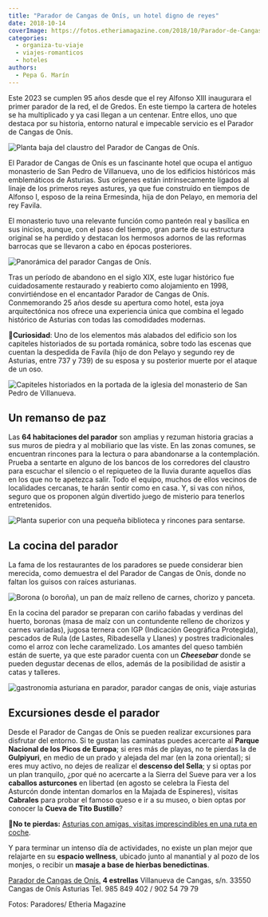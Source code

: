 ```yaml
---
title: "Parador de Cangas de Onís, un hotel digno de reyes"
date: 2018-10-14
coverImage: https://fotos.etheriamagazine.com/2018/10/Parador-de-Cangas-de-Onis-portada.jpg
categories: 
  - organiza-tu-viaje
  - viajes-romanticos
  - hoteles
authors: 
  - Pepa G. Marín
---
```


Este 2023 se cumplen 95 años desde que el rey Alfonso XIII inaugurara el primer parador 
de la red, el de Gredos. En este tiempo la cartera de hoteles se ha multiplicado y ya 
casi llegan a un centenar. Entre ellos, uno que destaca por su historia, entorno natural 
e impecable servicio es el Parador de Cangas de Onís. 

![Planta baja del claustro del Parador de Cangas de Onís.](https://fotos.etheriamagazine.com/2018/10/Parador-de-Cangas-de-Onis-claustro.jpg "Planta baja del claustro del Parador de Cangas de Onís.")

El Parador de Cangas de Onís es un fascinante hotel que ocupa el antiguo monasterio de 
San Pedro de Villanueva, uno de los edificios históricos más emblemáticos de Asturias. 
Sus orígenes están intrínsecamente ligados al linaje de los primeros reyes astures, ya 
que fue construido en tiempos de Alfonso I, esposo de la reina Ermesinda, hija de don 
Pelayo, en memoria del rey Favila. 

El monasterio tuvo una relevante función como panteón real y basílica en sus inicios, 
aunque, con el paso del tiempo, gran parte de su estructura original se ha perdido y 
destacan los hermosos adornos de las reformas barrocas que se llevaron a cabo en épocas 
posteriores. 

![Panorámica del parador Cangas de Onís.](https://fotos.etheriamagazine.com/2018/10/Parador-de-Cangas-de-Onis-panoramica.jpg "Panorámica del parador Cangas de Onís.")

Tras un período de abandono en el siglo XIX, este lugar histórico fue cuidadosamente 
restaurado y reabierto como alojamiento en 1998, convirtiéndose en el encantador Parador 
de Cangas de Onís. Conmemorando 25 años desde su apertura como hotel, esta joya 
arquitectónica nos ofrece una experiencia única que combina el legado histórico de 
Asturias con todas las comodidades modernas. 

📍**Curiosidad**: Uno de los elementos más alabados del edificio son los capiteles 
historiados de su portada románica, sobre todo las escenas que cuentan la despedida de 
Favila (hijo de don Pelayo y segundo rey de Asturias, entre 737 y 739) de su esposa y su 
posterior muerte por el ataque de un oso. 

![Capiteles historiados en la portada de la iglesia del monasterio de San Pedro de Villanueva.](https://fotos.etheriamagazine.com/2018/10/Parador-cangas-onis-detalle-capiteles-favila.jpg "Capiteles historiados en la portada de la iglesia del monasterio de San Pedro de Villanueva.")

## Un remanso de paz

Las **64 habitaciones del parador** son amplias y rezuman historia gracias a sus muros 
de piedra y al mobiliario que las viste. En las zonas comunes, se encuentran rincones 
para la lectura o para abandonarse a la contemplación. Prueba a sentarte en alguno de 
los bancos de los corredores del claustro para escuchar el silencio o el repiqueteo de 
la lluvia durante aquellos días en los que no te apetezca salir. Todo el equipo, muchos 
de ellos vecinos de localidades cercanas, te harán sentir como en casa. Y, si vas con 
niños, seguro que os proponen algún divertido juego de misterio para tenerlos 
entretenidos. 

![Planta superior con una pequeña biblioteca y rincones para sentarse.](https://fotos.etheriamagazine.com/2018/10/Parador-de-Cangas-de-Onis-planta-superior.jpg "Planta superior con una pequeña biblioteca y rincones para sentarse.")

## La cocina del parador

La fama de los restaurantes de los paradores se puede considerar bien merecida, como 
demuestra el del Parador de Cangas de Onís, donde no faltan los guisos con raíces 
asturianas. 

![Borona (o boroña), un pan de maíz relleno de carnes, chorizo y panceta.](https://fotos.etheriamagazine.com/2018/10/Azucena-sanchez-borona-parador.jpg "Borona (o boroña), un pan de maíz relleno de carnes, chorizo y panceta.")

En la cocina del parador se preparan con cariño fabadas y verdinas del huerto, boronas 
(masa de maíz con un contundente relleno de chorizos y carnes variadas), jugosa ternera 
con IGP (Indicación Geográfica Protegida), pescados de Rula (de Lastes, Ribadesella y 
Llanes) y postres tradicionales como el arroz con leche caramelizado. Los amantes del 
queso también están de suerte, ya que este parador cuenta con un **_Cheesebar_** donde 
se pueden degustar decenas de ellos, además de la posibilidad de asistir a catas y 
talleres. 

![gastronomia asturiana en parador, parador cangas de onis, viaje asturias](https://fotos.etheriamagazine.com/2018/10/Parador-de-Cangas-de-Onis-restaurante.jpg "Arroz con leche caramelizado, fabada asturiana, tronco de solomillo ibérico con salsa de queso.")

## Excursiones desde el parador

Desde el Parador de Cangas de Onís se pueden realizar excursiones para disfrutar del 
entorno. Si te gustan las caminatas puedes acercarte al **Parque Nacional de los Picos 
de Europa**; si eres más de playas, no te pierdas la de **Gulpiyuri**, en medio de un 
prado y alejada del mar (en la zona oriental); si eres muy activo, no dejes de realizar 
el **descenso del Sella**; y si optas por un plan tranquilo, ¿por qué no acercarte a la 
Sierra del Sueve para ver a los **caballos asturcones** en libertad (en agosto se 
celebra la Fiesta del Asturcón donde intentan domarlos en la Majada de Espineres), 
visitas **Cabrales** para probar el famoso queso e ir a su museo, o bien optas por 
conocer la **Cueva de Tito Bustillo**? 

📍**No te pierdas:** [Asturias con amigas, visitas imprescindibles en una ruta en 
coche](https://etheriamagazine.com/2022/01/17/asturias-en-coche-guia-imprescindible/). 

Y para terminar un intenso día de actividades, no existe un plan mejor que relajarte en 
su **espacio wellness**, ubicado junto al manantial y al pozo de los monjes, o recibir 
un **masaje a base de hierbas benedictinas**. 

[Parador de Cangas de Onís.](https://paradores.es/es/parador-de-cangas-de-onis) **4 
estrellas** Villanueva de Cangas, s/n. 33550 Cangas de Onís Asturias Tel. 985 849 402 / 
902 54 79 79 

Fotos: Paradores/ Etheria Magazine
